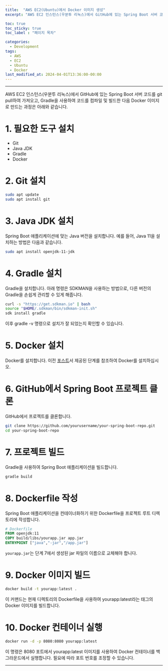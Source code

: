```yaml
---
title:  "AWS EC2(Ubuntu)에서 Docker 이미지 생성"
excerpt: "AWS EC2 인스턴스(우분투 리눅스)에서 GitHub에 있는 Spring Boot 서버 코드를 git pull하여 가져오고, Gradle을 사용하여 코드를 컴파일 및 빌드한 다음 Docker 이미지로 만드는 과정"

toc: true
toc_sticky: true
toc_label : "페이지 목차"

categories:
  - Development
tags:
  - AWS
  - EC2
  - Ubuntu
  - Docker
last_modified_at: 2024-04-01T13:36:00-00:00
---
```

------------

AWS EC2 인스턴스(우분투 리눅스)에서 GitHub에 있는 Spring Boot 서버 코드를 git pull하여 가져오고, Gradle을 사용하여 코드를 컴파일 및 빌드한 다음 Docker 이미지로 만드는 과정은 아래와 같습니다.

# 1. 필요한 도구 설치

- Git
- Java JDK
- Gradle
- Docker

# 2. Git 설치
```bash
sudo apt update
sudo apt install git
```

# 3. Java JDK 설치
Spring Boot 애플리케이션에 맞는 Java 버전을 설치합니다. 예를 들어, Java 11을 설치하는 방법은 다음과 같습니다.
```bash
sudo apt install openjdk-11-jdk
```

# 4. Gradle 설치
Gradle을 설치합니다. 아래 명령은 SDKMAN을 사용하는 방법으로, 다른 버전의 Gradle을 손쉽게 관리할 수 있게 해줍니다.
```bash
curl -s "https://get.sdkman.io" | bash
source "$HOME/.sdkman/bin/sdkman-init.sh"
sdk install gradle
```
이후 gradle -v 명령으로 설치가 잘 되었는지 확인할 수 있습니다.

# 5. Docker 설치
Docker를 설치합니다. 이전 [포스트](2024-04-01-AWS-Ubuntu-Docker-Installation.md)서 제공된 단계를 참조하여 Docker를 설치하십시오.

# 6. GitHub에서 Spring Boot 프로젝트 클론
GitHub에서 프로젝트를 클론합니다.
```bash
git clone https://github.com/yourusername/your-spring-boot-repo.git
cd your-spring-boot-repo
```

# 7. 프로젝트 빌드
Gradle을 사용하여 Spring Boot 애플리케이션을 빌드합니다.
```bash
gradle build
```

# 8. Dockerfile 작성
Spring Boot 애플리케이션을 컨테이너화하기 위한 Dockerfile을 프로젝트 루트 디렉토리에 작성합니다.
```Dockerfile
# Dockerfile
FROM openjdk:11
COPY build/libs/yourapp.jar app.jar
ENTRYPOINT ["java","-jar","/app.jar"]
```

`yourapp.jar`는 단계 7에서 생성된 jar 파일의 이름으로 교체해야 합니다.

# 9. Docker 이미지 빌드
```bash
docker build -t yourapp:latest .
```
이 커맨드는 현재 디렉토리의 Dockerfile을 사용하여 yourapp:latest라는 태그의 Docker 이미지를 빌드합니다.

# 10. Docker 컨테이너 실행
```bash
docker run -d -p 8080:8080 yourapp:latest
```
이 명령은 8080 포트에서 yourapp:latest 이미지를 사용하여 Docker 컨테이너를 백그라운드에서 실행합니다. 필요에 따라 포트 번호를 조정할 수 있습니다.

------------